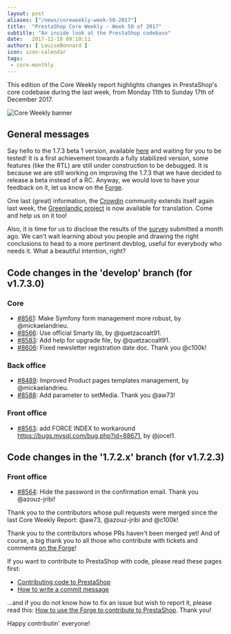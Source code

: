 ```yaml
---
layout: post
aliases: ["/news/coreweekly-week-50-2017"]
title:  "PrestaShop Core Weekly - Week 50 of 2017"
subtitle: "An inside look at the PrestaShop codebase"
date:   2017-12-18 09:10:11
authors: [ LouiseBonnard ]
icon: icon-calendar
tags:
 - core-monthly
---
```


This edition of the Core Weekly report highlights changes in PrestaShop's core codebase during the last week, from Monday 11th to Sunday 17th of December 2017.

![Core Weekly banner](/assets/images/2017/04/core_weekly_banner.jpg)


## General messages

Say hello to the 1.7.3 beta 1 version, available [here](https://www.prestashop.com/en/release-notes-1-7-3-0-beta) and waiting for you to be tested! It is a first achievement towards a fully stabilized version, some features (like the RTL) are still under construction to be debugged. It is because we are still working on improving the 1.7.3 that we have decided to release a beta instead of a RC. Anyway, we would love to have your feedback on it, let us know on the [Forge](http://forge.prestashop.com/secure/CreateIssue%21default.jspa?selectedProjectId=11322&issuetype=1).

One last (great) information, the [Crowdin](https://crowdin.com/project/prestashop-official) community extends itself again last week, the [Greenlandic project](https://crowdin.com/project/prestashop-official/kl#) is now available for translation. Come and help us on it too!

Also, it is time for us to disclose the results of the [survey](http://build.prestashop.com/news/uncle-build-wants-you) submitted a month ago. We can't wait learning about you people and drawing the right conclusions to head to a more pertinent devblog, useful for everybody who needs it. What a beautiful intention, right?


## Code changes in the 'develop' branch (for v1.7.3.0)

### Core

* [#8561](https://github.com/PrestaShop/PrestaShop/pull/8561): Make Symfony form management more robust, by @mickaelandrieu.
* [#8566](https://github.com/PrestaShop/PrestaShop/pull/8566): Use official Smarty lib, by @quetzacoalt91.
* [#8583](https://github.com/PrestaShop/PrestaShop/pull/8583): Add help for upgrade file, by @quetzacoalt91.
* [#8606](https://github.com/PrestaShop/PrestaShop/pull/8606): Fixed newsletter registration date doc. Thank you @c100k!


### Back office

* [#8489](https://github.com/PrestaShop/PrestaShop/pull/8489): Improved Product pages templates management, by @mickaelandrieu.
* [#8588](https://github.com/PrestaShop/PrestaShop/pull/8588): Add parameter to setMedia. Thank you @aw73!


### Front office

* [#8563](https://github.com/PrestaShop/PrestaShop/pull/8563): add FORCE INDEX to workaround https://bugs.mysql.com/bug.php?id=88671, by @jocel1.


## Code changes in the '1.7.2.x' branch (for v1.7.2.3)

### Front office

* [#8564](https://github.com/PrestaShop/PrestaShop/pull/8564): Hide the password in the confirmation email. Thank you @azouz-jribi!

Thank you to the contributors whose pull requests were merged since the last Core Weekly Report: @aw73, @azouz-jribi and @c100k!

Thank you to the contributors whose PRs haven't been merged yet! And of course, a big thank you to all those who contribute with tickets and comments [on the Forge](http://forge.prestashop.com/)!

If you want to contribute to PrestaShop with code, please read these pages first:

 * [Contributing code to PrestaShop](http://doc.prestashop.com/display/PS16/Contributing+code+to+PrestaShop)
 * [How to write a commit message](http://doc.prestashop.com/display/PS16/How+to+write+a+commit+message)

...and if you do not know how to fix an issue but wish to report it, please read this: [How to use the Forge to contribute to PrestaShop](http://doc.prestashop.com/display/PS16/How+to+use+the+Forge+to+contribute+to+PrestaShop). Thank you!

Happy contributin' everyone!
